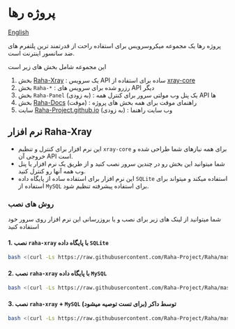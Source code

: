 # پروژه رها

[English](README.md)

پروژه رها یک مجموعه میکروسرویس برای استفاده راحت از قدرتمند ترین پلتفرم های ضد سانسور اینترنت است.

این مجموعه شامل بخش های زیر است
1. بخش [Raha-Xray](https://github.com/Raha-Project/raha-xray) : یک سرویس API ساده برای استفاده از [xray-core](https://github.com/XTLS/Xray-core)
2. بخش `Raha-*` : رزرو شده برای سرویس های API دیگر
3. بخش `Raha-Panel` (به زودی) : یک پنل وب مولتی سرور برای کنترل همه API ها
4. بخش [Raha-Docs](https://github.com/Raha-Project/raha-docs) (موقت) : راهنمای موقت  برای همه بخش های پروژه
5. سایت [Raha-Project.github.io](https://raha-project.github.io) (به زودی) : وب سایت راهنما

## نرم افزار Raha-Xray
* این نرم افزار برای کنترل و تنظیم `xray-core` برای همه نیازهای شما طراحی شده و خروجی آن API است.
* شما میتوانید این بخش رو در چندین سرور نصب کنید و از طریق یک نرم افزار یا پنل وب همه آنها رو کنترل کنید.
* این نرم افزار برای استفاده ساده از پایگاه داده `SQLite` استفاده میکند و میتواند برای استفاده از `MySQL` برای استفاده پیشرفته تنظیم شود.

### روش های نصب

شما میتوانید از لینک های زیر برای نصب و یا بروزرسانی این نرم افزار روی سرور خود استفاده کنید

#### 1. نصب `raha-xray` با پایگاه داده `SQLite`

```sh
bash <(curl -Ls https://raw.githubusercontent.com/Raha-Project/Raha/master/install.sh)
```

#### 2. نصب `raha-xray` با پایگاه داده `MySQL`

```sh
bash <(curl -Ls https://raw.githubusercontent.com/Raha-Project/Raha/master/linuxMySQL/install.sh)
```

#### 3. نصب `raha-xray` + `MySQL` توسط داکر (برای تست توصیه میشود)

```sh
bash <(curl -Ls https://raw.githubusercontent.com/Raha-Project/Raha/master/dockerMySQL/install.sh)
```
